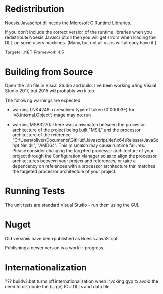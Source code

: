 Redistribution
==============

Noesis.Javascript.dll needs the Microsoft C Runtime Libraries.

If you don't include the correct version of the runtime libraries
when you redistribute Noesis.Javascript.dll then you will get errors
when loading the DLL on some users machines.  (Many, but not all users
will already have it.)

Targets: .NET Framework 4.5


Building from Source
====================

Open the .sln file in Visual Studio and build.  I've been working using Visual Studio 2017,
but 2015 will probably work too.

The following warnings are expected:

* warning LNK4248: unresolved typeref token (0100003F) for 'v8.internal.Object'; image may not run

* warning MSB3270: There was a mismatch between the processor architecture of the project being built "MSIL" and the processor architecture of the reference "C:\Users\oliver\Documents\GitHub\Javascript.Net\x64\Release\JavaScript.Net.dll", "AMD64". This mismatch may cause runtime failures. Please consider changing the targeted processor architecture of your project through the Configuration Manager so as to align the processor architectures between your project and references, or take a dependency on references with a processor architecture that matches the targeted processor architecture of your project.


Running Tests
=============

The unit tests are standard Visual Studio - run them using the GUI.


Nuget
=====

Old versions have been published as Noesis.JavaScript.

Publishing a newer version is a work in progress.


Internationalization
====================

??? buildv8.bat turns off internationalization when invoking gyp to avoid the need to distribute
the (large) ICU DLLs and data file.
